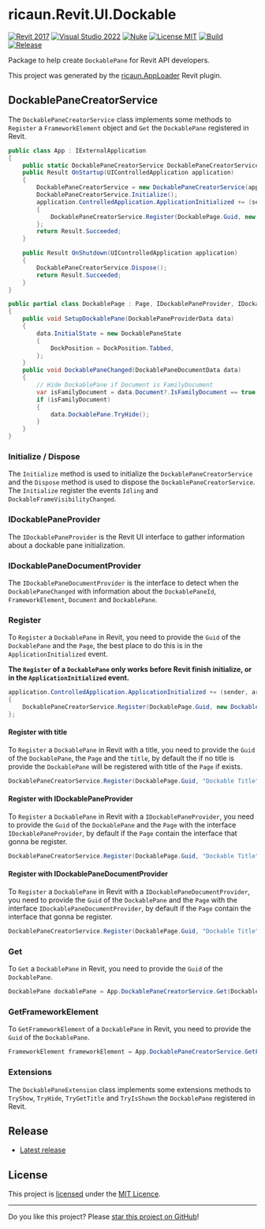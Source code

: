 # ricaun.Revit.UI.Dockable

[![Revit 2017](https://img.shields.io/badge/Revit-2017+-blue.svg)](../..)
[![Visual Studio 2022](https://img.shields.io/badge/Visual%20Studio-2022-blue)](../..)
[![Nuke](https://img.shields.io/badge/Nuke-Build-blue)](https://nuke.build/)
[![License MIT](https://img.shields.io/badge/License-MIT-blue.svg)](LICENSE)
[![Build](../../actions/workflows/Build.yml/badge.svg)](../../actions)
[![Release](https://img.shields.io/nuget/v/ricaun.Revit.UI.Dockable?logo=nuget&label=release&color=blue)](https://www.nuget.org/packages/ricaun.Revit.UI.Dockable)

Package to help create `DockablePane` for Revit API developers.

This project was generated by the [ricaun.AppLoader](https://ricaun.com/AppLoader/) Revit plugin.

## DockablePaneCreatorService

The `DockablePaneCreatorService` class implements some methods to `Register` a `FrameworkElement` object and `Get` the `DockablePane` registered in Revit.

```C#
public class App : IExternalApplication
{
    public static DockablePaneCreatorService DockablePaneCreatorService;
    public Result OnStartup(UIControlledApplication application)
    {
        DockablePaneCreatorService = new DockablePaneCreatorService(application);
        DockablePaneCreatorService.Initialize();
        application.ControlledApplication.ApplicationInitialized += (sender, args) =>
        {
            DockablePaneCreatorService.Register(DockablePage.Guid, new DockablePage());
        };
        return Result.Succeeded;
    }

    public Result OnShutdown(UIControlledApplication application)
    {
        DockablePaneCreatorService.Dispose();
        return Result.Succeeded;
    }
}
```
```C#
public partial class DockablePage : Page, IDockablePaneProvider, IDockablePaneDocumentProvider
{
    public void SetupDockablePane(DockablePaneProviderData data)
    {
        data.InitialState = new DockablePaneState
        {
            DockPosition = DockPosition.Tabbed,
        };
    }
    public void DockablePaneChanged(DockablePaneDocumentData data)
    {
        // Hide DockablePane if Document is FamilyDocument
        var isFamilyDocument = data.Document?.IsFamilyDocument == true;
        if (isFamilyDocument)
        {
            data.DockablePane.TryHide();
        }
    }
}
```

### Initialize / Dispose

The `Initialize` method is used to initialize the `DockablePaneCreatorService` and the `Dispose` method is used to dispose the `DockablePaneCreatorService`. The `Initialize` register the events `Idling` and `DockableFrameVisibilityChanged`.

### IDockablePaneProvider

The `IDockablePaneProvider` is the Revit UI interface to gather information about a dockable pane initialization.

### IDockablePaneDocumentProvider

The `IDockablePaneDocumentProvider` is the interface to detect when the `DockablePaneChanged` with information about the `DockablePaneId`, `FrameworkElement`, `Document` and `DockablePane`.

### Register

To `Register` a `DockablePane` in Revit, you need to provide the `Guid` of the `DockablePane` and the `Page`, the best place to do this is in the `ApplicationInitialized` event.

**The `Register` of a `DockablePane` only works before Revit finish initialize, or in the `ApplicationInitialized` event.**

```C#
application.ControlledApplication.ApplicationInitialized += (sender, args) =>
{
    DockablePaneCreatorService.Register(DockablePage.Guid, new DockablePage());
};
```

#### Register with title

To `Register` a `DockablePane` in Revit with a title, you need to provide the `Guid` of the `DockablePane`, the `Page` and the `title`, by default the if no title is provide the `DockablePane` will be registered with title of the `Page` if exists.
```C#
DockablePaneCreatorService.Register(DockablePage.Guid, "Dockable Title", new DockablePage());
```

#### Register with IDockablePaneProvider

To `Register` a `DockablePane` in Revit with a `IDockablePaneProvider`, you need to provide the `Guid` of the `DockablePane` and the `Page` with the interface `IDockablePaneProvider`, by default if the `Page` contain the interface that gonna be register.
```C#
DockablePaneCreatorService.Register(DockablePage.Guid, "Dockable Title", new DockablePage(), new DockablePaneProvider());
```

#### Register with IDockablePaneDocumentProvider

To `Register` a `DockablePane` in Revit with a `IDockablePaneDocumentProvider`, you need to provide the `Guid` of the `DockablePane` and the `Page` with the interface `IDockablePaneDocumentProvider`, by default if the `Page` contain the interface that gonna be register.
```C#
DockablePaneCreatorService.Register(DockablePage.Guid, "Dockable Title", new DockablePage(), new DockablePaneDocumentProvider());
```

### Get

To `Get` a `DockablePane` in Revit, you need to provide the `Guid` of the `DockablePane`.
```C#
DockablePane dockablePane = App.DockablePaneCreatorService.Get(DockablePage.Guid);
```

### GetFrameworkElement

To `GetFrameworkElement` of a `DockablePane` in Revit, you need to provide the `Guid` of the `DockablePane`.
```C#
FrameworkElement frameworkElement = App.DockablePaneCreatorService.GetFrameworkElement(DockablePage.Guid);
```

### Extensions

The `DockablePaneExtension` class implements some extensions methods to `TryShow`, `TryHide`, `TryGetTitle` and `TryIsShown` the `DockablePane` registered in Revit. 

## Release

* [Latest release](../../releases/latest)

## License

This project is [licensed](LICENSE) under the [MIT Licence](https://en.wikipedia.org/wiki/MIT_License).

---

Do you like this project? Please [star this project on GitHub](../../stargazers)!